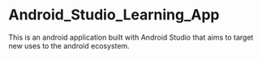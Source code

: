 # Android_Studio_Learning_App
This is an android application built with Android Studio that aims to target new uses to the android ecosystem.


